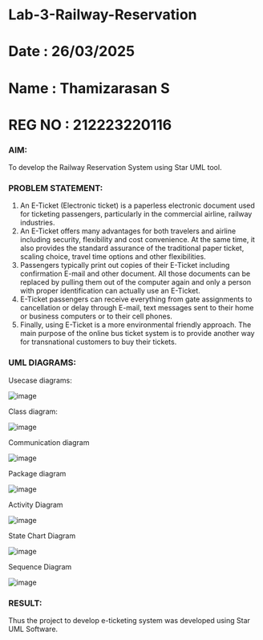 # Lab-3-Railway-Reservation
# Date : 26/03/2025
# Name : Thamizarasan S
# REG NO : 212223220116
### AIM:
To develop the Railway Reservation System using Star UML tool.
### PROBLEM STATEMENT:
1. An E-Ticket (Electronic ticket) is a paperless electronic document used for ticketing
passengers, particularly in the commercial airline, railway industries.
2. An E-Ticket offers many advantages for both travelers and airline including security,
flexibility and cost convenience. At the same time, it also provides the standard assurance of
the traditional paper ticket, scaling choice, travel time options and other flexibilities.
3. Passengers typically print out copies of their E-Ticket including confirmation E-mail
and other document. All those documents can be replaced by pulling them out of the computer
again and only a person with proper identification can actually use an E-Ticket.
4. E-Ticket passengers can receive everything from gate assignments to cancellation or
delay through E-mail, text messages sent to their home or business computers or to their cell
phones.
5. Finally, using E-Ticket is a more environmental friendly approach. The main purpose
of the online bus ticket system is to provide another way for transnational customers to buy
their tickets.
### UML DIAGRAMS:

Usecase diagrams:

![image](https://github.com/user-attachments/assets/3a6f0baf-ef16-4910-abd6-d3cb876321ec)

Class diagram:

![image](https://github.com/user-attachments/assets/6ad98a81-806e-40f7-9614-f2b3356b712f)

Communication diagram

![image](https://github.com/user-attachments/assets/79604d9f-752b-43ec-b8cd-e55c8a6514ce)

Package diagram

![image](https://github.com/user-attachments/assets/44d61d6e-4836-44bb-877e-b72138a97f14)

Activity Diagram

![image](https://github.com/user-attachments/assets/a4f06496-575e-4451-9549-dab2f2721276)

State Chart Diagram

![image](https://github.com/user-attachments/assets/1149a3c3-6f1e-43ac-8ae5-bf70f5dbf980)

Sequence Diagram

![image](https://github.com/user-attachments/assets/969edc5f-2419-4a89-813b-bdeeffd175f2)


### RESULT:
Thus the project to develop e-ticketing system was developed using Star UML Software.
